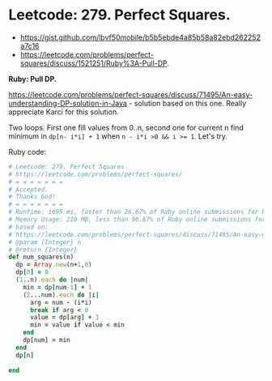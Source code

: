 # Leetcode: 279. Perfect Squares.

- https://gist.github.com/lbvf50mobile/b5b5ebde4a85b58a82ebd262252a7c16
- https://leetcode.com/problems/perfect-squares/discuss/1521251/Ruby%3A-Pull-DP.

**Ruby: Pull DP.**

https://leetcode.com/problems/perfect-squares/discuss/71495/An-easy-understanding-DP-solution-in-Java - solution based on this one. Really appreciate Karci for this solution.

Two loops. First one fill values from 0..n, second one for current n find minimum in `dp[n- i*i] + 1` when `n - i*i >0 && i >= 1`. Let's try.

Ruby code:
```Ruby
# Leetcode: 279. Perfect Squares.
# https://leetcode.com/problems/perfect-squares/
# = = = = = = =
# Accepted.
# Thanks God!
# = = = = = = =
# Runtime: 1695 ms, faster than 26.67% of Ruby online submissions for Perfect Squares.
# Memory Usage: 210 MB, less than 96.67% of Ruby online submissions for Perfect Squares.
# based on:
# https://leetcode.com/problems/perfect-squares/discuss/71495/An-easy-understanding-DP-solution-in-Java
# @param {Integer} n
# @return {Integer}
def num_squares(n)
  dp = Array.new(n+1,0)
  dp[0] = 0
  (1..n).each do |num|
    min = dp[num-1] + 1
    (2...num).each do |i|
      arg = num - (i*i)
      break if arg < 0
      value = dp[arg] + 1
      min = value if value < min
    end
    dp[num] = min
  end
  dp[n]
    
end
```
